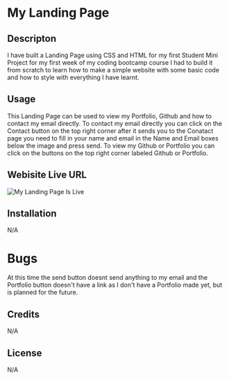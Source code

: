 # My Landing Page

## Descripton

I have built a Landing Page using CSS and HTML for my first Student Mini Project for my first week of my coding bootcamp course I had to build it from scratch to learn how to make a simple website with some basic code and how to style with everything I have learnt. 

## Usage 

This Landing Page can be used to view my Portfolio, Github and how to contact my email directly. 
To contact my email directly you can click on the Contact button on the top right corner after it sends you to the Conatact page you need to fill in your name and email in the Name and Email boxes below the image and press send.
To view my Github or Portfolio you can click on the buttons on the top right corner labeled Github or Portfolio.

## Webisite Live URL

![My Landing Page Is Live](https://github.com/Jayden338/horiseon-services/assets/136901914/11a9d43d-bc8a-4885-8ad3-1fed7712b8ca) 

## Installation 

N/A 

# Bugs 

At this time the send button doesnt send anything to my email and the Portfolio button doesn't have a link as I don't have a Portfolio made yet, but is planned for the future.

## Credits 

N/A 

## License 

N/A 



